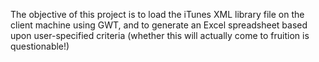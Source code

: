 The objective of this project is to load the iTunes XML library file on the client machine using GWT, and to generate an Excel spreadsheet based upon user-specified criteria (whether this will actually come to fruition is questionable!)